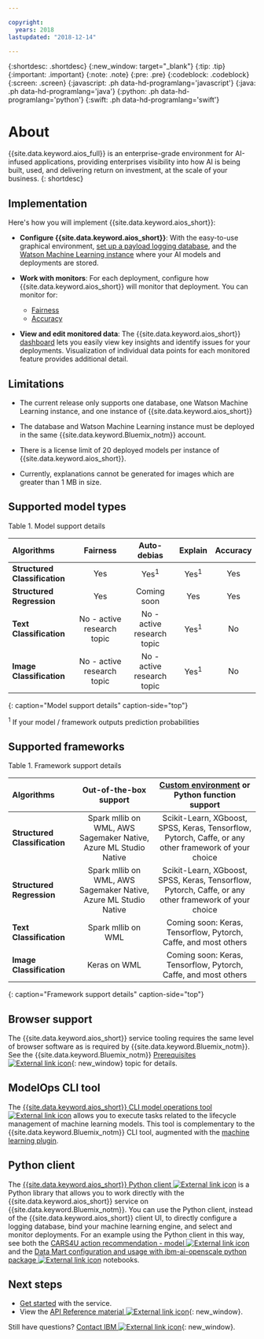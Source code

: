 ```yaml
---

copyright:
  years: 2018
lastupdated: "2018-12-14"

---
```


{:shortdesc: .shortdesc}
{:new_window: target="_blank"}
{:tip: .tip}
{:important: .important}
{:note: .note}
{:pre: .pre}
{:codeblock: .codeblock}
{:screen: .screen}
{:javascript: .ph data-hd-programlang='javascript'}
{:java: .ph data-hd-programlang='java'}
{:python: .ph data-hd-programlang='python'}
{:swift: .ph data-hd-programlang='swift'}

# About

{{site.data.keyword.aios_full}} is an enterprise-grade environment for AI-infused applications, providing enterprises visibility into how AI is being built, used, and delivering return on investment, at the scale of your business.
{: shortdesc}

## Implementation

Here's how you will implement {{site.data.keyword.aios_short}}:

- **Configure {{site.data.keyword.aios_short}}**: With the easy-to-use graphical environment, [set up a payload logging database](connect-db.html), and the [Watson Machine Learning instance](connect-wml.html) where your AI models and deployments are stored.

- **Work with monitors**: For each deployment, configure how {{site.data.keyword.aios_short}} will monitor that deployment. You can monitor for:

    - [Fairness](monitor-fairness.html)
    - [Accuracy](monitor-accuracy.html)

- **View and edit monitored data**: The {{site.data.keyword.aios_short}} [dashboard](insight-overview.html) lets you easily view key insights and identify issues for your deployments. Visualization of individual data points for each monitored feature provides additional detail.

## Limitations

- The current release only supports one database, one Watson Machine Learning instance, and one instance of {{site.data.keyword.aios_short}}

- The database and Watson Machine Learning instance must be deployed in the same {{site.data.keyword.Bluemix_notm}} account.

- There is a license limit of 20 deployed models per instance of {{site.data.keyword.aios_short}}.

- Currently, explanations cannot be generated for images which are greater than 1 MB in size.

## Supported model types

Table 1. Model support details

| Algorithms | **Fairness** | **Auto-debias** | **Explain** | **Accuracy** |
|:---|:---:|:---:|:---:|:---:|
| **Structured Classification** | Yes | Yes<sup>1</sup> | Yes<sup>1</sup> | Yes |
| **Structured Regression**     | Yes | Coming soon | Yes | Yes |
| **Text Classification**       | No - active research topic | No - active research topic | Yes<sup>1</sup> | No |
| **Image Classification**      | No - active research topic | No - active research topic | Yes<sup>1</sup> | No ||
{: caption="Model support details" caption-side="top"}

<sup>1</sup> If your model / framework outputs prediction probabilities

## Supported frameworks

Table 1. Framework support details

| Algorithms | **Out-of-the-box support** | **[Custom environment](connect-other.html#custom-works) or Python function support** |
|:---|:---:|:---:|
| **Structured Classification** | Spark mllib on WML, AWS Sagemaker Native, Azure ML Studio Native | Scikit-Learn, XGboost, SPSS, Keras, Tensorflow,  Pytorch, Caffe,  or any other framework of your choice |
| **Structured Regression**     | Spark mllib on WML, AWS Sagemaker Native, Azure ML Studio Native | Scikit-Learn, XGboost, SPSS, Keras, Tensorflow,  Pytorch, Caffe,  or any other framework of your choice |
| **Text Classification**       | Spark mllib on WML | Coming soon: Keras, Tensorflow, Pytorch, Caffe, and most others |
| **Image Classification**      | Keras on WML | Coming soon: Keras, Tensorflow, Pytorch, Caffe, and most others ||
{: caption="Framework support details" caption-side="top"}

## Browser support

The {{site.data.keyword.aios_short}} service tooling requires the same level of browser software as is required by {{site.data.keyword.Bluemix_notm}}. See the {{site.data.keyword.Bluemix_notm}} [Prerequisites ![External link icon](../../icons/launch-glyph.svg "External link icon")](https://console.bluemix.net/docs/overview/prereqs.html#browsers){: new_window} topic for details.

## ModelOps CLI tool

The [{{site.data.keyword.aios_short}} CLI model operations tool ![External link icon](../../icons/launch-glyph.svg "External link icon")](https://github.com/IBM-Watson/aiopenscale-modelops-cli) allows you to execute tasks related to the lifecycle management of machine learning models. This tool is complementary to the {{site.data.keyword.Bluemix_notm}} CLI tool, augmented with the [machine learning plugin](https://www.ibm.com/support/knowledgecenter/DSXDOC/analyze-data/ml_dlaas_environment.html).

## Python client

The [{{site.data.keyword.aios_short}} Python client ![External link icon](../../icons/launch-glyph.svg "External link icon")](http://ai-openscale-python-client.mybluemix.net/) is a Python library that allows you to work directly with the {{site.data.keyword.aios_short}} service on {{site.data.keyword.Bluemix_notm}}. You can use the Python client, instead of the {{site.data.keyword.aios_short}} client UI, to directly configure a logging database, bind your machine learning engine, and select and monitor deployments. For an example using the Python client in this way, see both the [CARS4U action recommendation - model ![External link icon](../../icons/launch-glyph.svg "External link icon")](https://github.com/pmservice/ai-openscale-tutorials/blob/master/notebooks/CARS4U%20action%20recommendation%20-%20model.ipynb) and the [Data Mart configuration and usage with ibm-ai-openscale python package ![External link icon](../../icons/launch-glyph.svg "External link icon")](https://github.com/pmservice/ai-openscale-tutorials/blob/master/notebooks/Data%20Mart%20configuration%20and%20usage%20-%20CARS4U.ipynb) notebooks.

## Next steps

- [Get started](getting-started.html) with the service.
- View the [API Reference material ![External link icon](../../icons/launch-glyph.svg "External link icon")](https://console.bluemix.net/apidocs/ai-openscale){: new_window}.

Still have questions? [Contact IBM ![External link icon](../../icons/launch-glyph.svg "External link icon")](https://www.ibm.com/account/reg/us-en/signup?formid=MAIL-watson){: new_window}.
